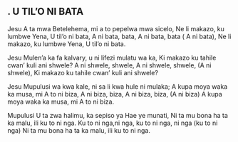 ## . U TIL’O NI BATA

Jesu A ta mwa Betelehema, mi a to pepelwa mwa sicelo,
Ne li makazo, ku lumbwe Yena, U til’o ni bata,
A ni bata, bata, A ni bata, bata ( A ni bata),
Ne li makazo, ku lumbwe Yena, U til’o ni bata.


Jesu Mulen’a ka fa kalvary, u ni lifezi mulatu wa ka,
Ki makazo ku tahile cwan’ kuli ani shwele?
A ni shwele, shwele, A ni shwele, shwele, (A ni shwele),
Ki makazo ku tahile cwan’ kuli ani shwele?


Jesu Mupulusi wa kwa kale, ni sa li kwa hule ni mulaka;
A kupa moya waka ka musa, mi A to ni biza,
A ni biza, biza, A ni biza, biza, (A ni biza)
A kupa moya waka ka musa, mi A to ni biza.


Mupulusi U ta zwa halimu, ka sepiso ya Hae ye munati,
Ni ta mu bona ha ta ka malu, ili ku to ni nga.
Ku to ni nga,ni nga, ku to ni nga, ni nga (ku to ni nga)
Ni ta mu bona ha ta ka malu, ili ku to ni nga.



